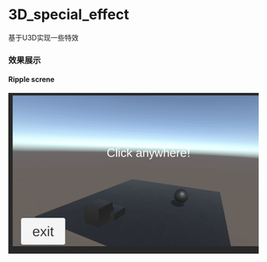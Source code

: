 # 3D_special_effect
基于U3D实现一些特效

### 效果展示

#### Ripple screne

![image](https://github.com/NextoneX/3D_special_effect/blob/master/resource/demo.gif)